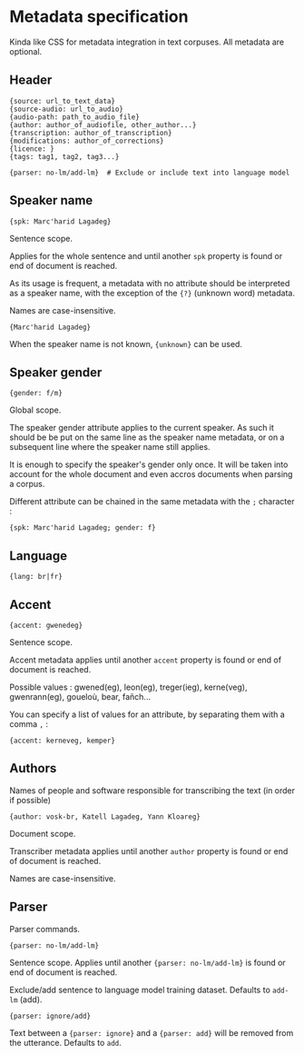 # Metadata specification

Kinda like CSS for metadata integration in text corpuses.
All metadata are optional.

## Header

```
{source: url_to_text_data}
{source-audio: url_to_audio}
{audio-path: path_to_audio_file}
{author: author_of_audiofile, other_author...}
{transcription: author_of_transcription}
{modifications: author_of_corrections}
{licence: }
{tags: tag1, tag2, tag3...}

{parser: no-lm/add-lm}	# Exclude or include text into language model

```

## Speaker name

`{spk: Marc'harid Lagadeg}`

Sentence scope.

Applies for the whole sentence and until another `spk` property is found or end of document is reached.

As its usage is frequent, a metadata with no attribute should be interpreted as a speaker name, with the exception of the `{?}` (unknown word) metadata.

Names are case-insensitive.

`{Marc'harid Lagadeg}`

When the speaker name is not known, `{unknown}` can be used.

## Speaker gender

`{gender: f/m}`

Global scope.

The speaker gender attribute applies to the current speaker. As such it should be be put on the same line as the speaker name metadata, or on a subsequent line where the speaker name still applies.

It is enough to specify the speaker's gender only once. It will be taken into account for the whole document and even accros documents when parsing a corpus.

Different attribute can be chained in the same metadata with the `;` character :

`{spk: Marc'harid Lagadeg; gender: f}`

## Language

`{lang: br|fr}`

## Accent

`{accent: gwenedeg}`

Sentence scope.

Accent metadata applies until another `accent` property is found or end of document is reached.

Possible values : gwened(eg), leon(eg), treger(ieg), kerne(veg), gwenrann(eg), goueloù, bear, fañch...

You can specify a list of values for an attribute, by separating them with a comma `,` :

`{accent: kerneveg, kemper}`

## Authors

Names of people and software responsible for transcribing the text (in order if possible)

`{author: vosk-br, Katell Lagadeg, Yann Kloareg}`

Document scope.

Transcriber metadata applies until another `author` property is found or end of document is reached.

Names are case-insensitive.

## Parser

Parser commands.

`{parser: no-lm/add-lm}`

Sentence scope. Applies until another `{parser: no-lm/add-lm}` is found or end of document is reached.

Exclude/add sentence to language model training dataset. Defaults to `add-lm` (add).

`{parser: ignore/add}`

Text between a `{parser: ignore}` and a `{parser: add}` will be removed from the utterance. Defaults to `add`.